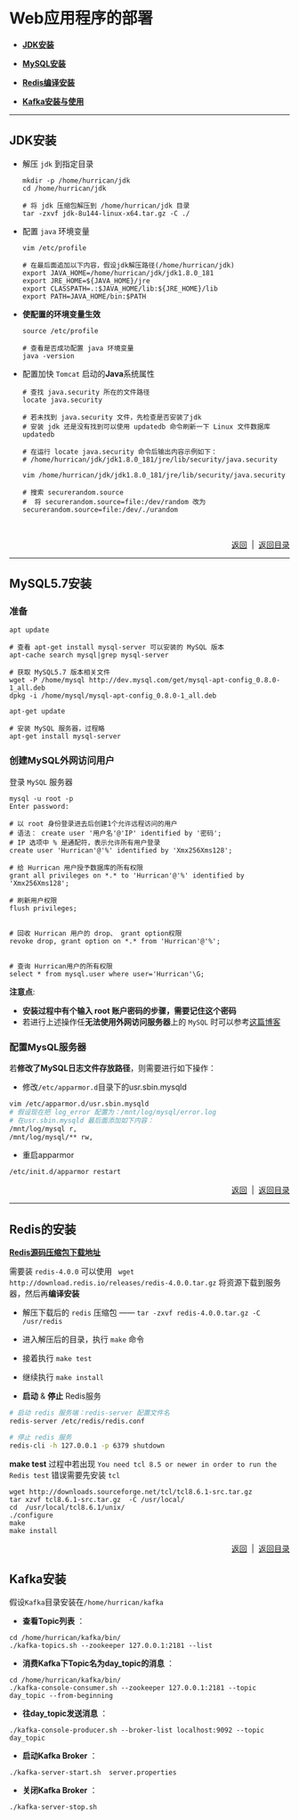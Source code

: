 # <a name="top">Web应用程序的部署</a>

+ <a href="#jdk">**JDK安装**</a>


+ <a href="#mysql_install">**MySQL安装**</a>


+ <a href="#redis">**Redis编译安装**</a>


+ <a href="#kafka">**Kafka安装与使用**</a>


-----

## <a name="jdk">JDK安装</a>

+ 解压 `jdk` 到指定目录

  ```shell
  mkdir -p /home/hurrican/jdk
  cd /home/hurrican/jdk

  # 将 jdk 压缩包解压到 /home/hurrican/jdk 目录
  tar -zxvf jdk-8u144-linux-x64.tar.gz -C ./
  ```

+ 配置 `java` 环境变量

  ```shell
  vim /etc/profile

  # 在最后面追加以下内容，假设jdk解压路径(/home/hurrican/jdk)
  export JAVA_HOME=/home/hurrican/jdk/jdk1.8.0_181
  export JRE_HOME=${JAVA_HOME}/jre
  export CLASSPATH=.:$JAVA_HOME/lib:${JRE_HOME}/lib
  export PATH=JAVA_HOME/bin:$PATH

  ```

+ **使配置的环境变量生效**

  ```shell
  source /etc/profile

  # 查看是否成功配置 java 环境变量
  java -version
  ```

+ 配置加快 `Tomcat` 启动的**Java**系统属性

  ```shell
  # 查找 java.security 所在的文件路径
  locate java.security

  # 若未找到 java.security 文件，先检查是否安装了jdk
  # 安装 jdk 还是没有找到可以使用 updatedb 命令刷新一下 Linux 文件数据库
  updatedb

  # 在运行 locate java.security 命令后输出内容示例如下：
  # /home/hurrican/jdk/jdk1.8.0_181/jre/lib/security/java.security

  vim /home/hurrican/jdk/jdk1.8.0_181/jre/lib/security/java.security

  # 搜索 securerandom.source
  #  将 securerandom.source=file:/dev/random 改为 securerandom.source=file:/dev/./urandom
  ```

  ​

    

<p align="right"><a href="#jdk">返回</a>&nbsp&nbsp|&nbsp&nbsp<a href="#top">返回目录</a></p>

-----

## <a name="mysql_install">**MySQL5.7安装**</a>

### 准备
```shell
apt update

# 查看 apt-get install mysql-server 可以安装的 MySQL 版本
apt-cache search mysql|grep mysql-server

# 获取 MySQL5.7 版本相关文件
wget -P /home/mysql http://dev.mysql.com/get/mysql-apt-config_0.8.0-1_all.deb
dpkg -i /home/mysql/mysql-apt-config_0.8.0-1_all.deb

apt-get update

# 安装 MySQL 服务器，过程略
apt-get install mysql-server

```




### 创建MySQL外网访问用户
登录 `MySQL` 服务器
```mysql
mysql -u root -p
Enter password: 

# 以 root 身份登录进去后创建1个允许远程访问的用户
# 语法： create user '用户名'@'IP' identified by '密码';
# IP 选项中 % 是通配符，表示允许所有用户登录
create user 'Hurrican'@'%' identified by 'Xmx256Xms128';

# 给 Hurrican 用户授予数据库的所有权限
grant all privileges on *.* to 'Hurrican'@'%' identified by 'Xmx256Xms128';

# 刷新用户权限
flush privileges;


# 回收 Hurrican 用户的 drop、 grant option权限
revoke drop, grant option on *.* from 'Hurrican'@'%';


# 查询 Hurrican用户的所有权限
select * from mysql.user where user='Hurrican'\G;

```
**注意点**:
+ **安装过程中有个输入 root 账户密码的步骤，需要记住这个密码**
+ 若进行上述操作任**无法使用外网访问服务器**上的 `MySQL` 时可以参考<a href="https://www.cnblogs.com/funnyboy0128/p/7966531.html">这篇博客</a>


### 配置MysQL服务器

若**修改了MySQL日志文件存放路径**，则需要进行如下操作：
+ 修改`/etc/apparmor.d`目录下的usr.sbin.mysqld
```sh
vim /etc/apparmor.d/usr.sbin.mysqld
# 假设现在把 log_error 配置为：/mnt/log/mysql/error.log
# 在usr.sbin.mysqld 最后面添加如下内容：
/mnt/log/mysql r,
/mnt/log/mysql/** rw, 
```

+ 重启apparmor
```sh
/etc/init.d/apparmor restart
```


<p align="right"><a href="#mysql_install">返回</a>&nbsp&nbsp|&nbsp&nbsp<a href="#top">返回目录</a></p>


----
## <a name="redis">Redis的安装</a>

<a href="http://download.redis.io/releases/">**Redis源码压缩包下载地址**</a>

需要装 `redis-4.0.0` 可以使用 ` wget http://download.redis.io/releases/redis-4.0.0.tar.gz` 将资源下载到服务器，然后再**编译安装**

+ 解压下载后的 `redis` 压缩包 —— `tar -zxvf redis-4.0.0.tar.gz -C /usr/redis`

+ 进入解压后的目录，执行 `make` 命令

+ 接着执行 `make test`

+ 继续执行 `make install`

+ **启动** & **停止** Redis服务
```sh
# 启动 redis 服务端：redis-server 配置文件名
redis-server /etc/redis/redis.conf

# 停止 redis 服务
redis-cli -h 127.0.0.1 -p 6379 shutdown
```


**make test** 过程中若出现 `You need tcl 8.5 or newer in order to run the Redis test` 错误需要先安装 `tcl`
```shell
wget http://downloads.sourceforge.net/tcl/tcl8.6.1-src.tar.gz 
tar xzvf tcl8.6.1-src.tar.gz  -C /usr/local/
cd  /usr/local/tcl8.6.1/unix/  
./configure  
make  
make install   
```





<p align="right"><a href="#redis">返回</a>&nbsp&nbsp|&nbsp&nbsp<a href="#top">返回目录</a></p>

## <a name="kafka">Kafka安装</a>
假设`Kafka`目录安装在`/home/hurrican/kafka`

+ **查看Topic列表** ：
```shell
cd /home/hurrican/kafka/bin/
./kafka-topics.sh --zookeeper 127.0.0.1:2181 --list
```

+ **消费Kafka下Topic名为day_topic的消息** ：
```shell
cd /home/hurrican/kafka/bin/
./kafka-console-consumer.sh --zookeeper 127.0.0.1:2181 --topic day_topic --from-beginning
```


+ **往day_topic发送消息** ：
```shell
./kafka-console-producer.sh --broker-list localhost:9092 --topic day_topic
```

+ **启动Kafka Broker** ：
```shell
./kafka-server-start.sh  server.properties
```

+ **关闭Kafka Broker** ：
```shell
./kafka-server-stop.sh
```


